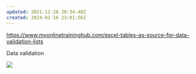 ```yaml
---
updated: 2021-12-28 20:34:48Z
created: 2024-01-16 23:01:56Z
---
```


https://www.myonlinetraininghub.com/excel-tables-as-source-for-data-validation-lists

Data validation

![](../assets/images/excel-data-validationlist.png)
